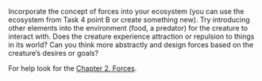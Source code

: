 Incorporate the concept of forces into your ecosystem (you can use the
ecosystem from Task 4 point B or create something new). Try introducing other
elements into the environment (food, a predator) for the creature to interact
with. Does the creature experience attraction or repulsion to things in its
world? Can you think more abstractly and design forces based on the creature’s
desires or goals?

For help look for the [Chapter 2.
Forces](https://natureofcode.com/book/chapter-2-forces/).
